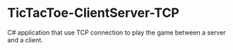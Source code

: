 # TicTacToe-ClientServer-TCP
C# application that use TCP connection to play the game between a server and a client.
